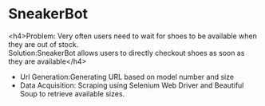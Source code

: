 <h1><a id="SneakerBot_0"></a>SneakerBot</h1>
<p>&lt;h4&gt;Problem: Very often users need to wait for shoes to be available when they are out of stock.<br>
Solution:SneakerBot allows users to directly checkout shoes as soon as they are available&lt;/h4&gt;</p>
<ul>
<li>Url Generation:Generating URL based on model number and size</li>
<li>Data Acquisition: Scraping using Selenium Web Driver and Beautiful Soup to retrieve available sizes.</li>
</ul>
